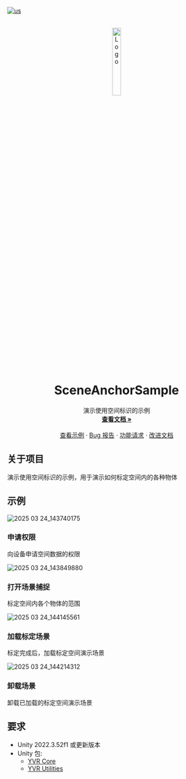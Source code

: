[![us](https://img.shields.io/badge/lang-us-red.svg)](./README.md)

<!-- PROJECT LOGO -->
<br />
<div align="center">
    <a href="https://github.com/PlayForDreamDevelopers/PlatformSample-Unity">
        <img src="https://www.pfdm.cn/en/static/img/logo.2b1b07e.png" alt="Logo" width="20%">
    </a>
    <h1 align="center">SceneAnchorSample</h1>
    <p align="center">
        演示使用空间标识的示例
        <br />
        <a href="https://github.com/PlayForDreamDevelopers/SceneAnchorSample-Unity/blob/main/README.md"><strong>查看文档 »</strong></a>
        <br />
        <br />
        <a href="https://github.com/PlayForDreamDevelopers/SceneAnchorSample-Unity">查看示例</a>
        &middot;
        <a href="https://github.com/PlayForDreamDevelopers/SceneAnchorSample-Unity/issues/new?template=bug_report.yml">Bug 报告</a>
        &middot;
        <a href="https://github.com/PlayForDreamDevelopers/SceneAnchorSample-Unity/issues/new?template=feature_request.yml">功能请求</a>
        &middot;
        <a href="https://github.com/PlayForDreamDevelopers/SceneAnchorSample-Unity/issues/new?template=documentation_update.yml">改进文档</a>
    </p>
</div>

## 关于项目

演示使用空间标识的示例，用于演示如何标定空间内的各种物体

## 示例

![2025 03 24_143740175](https://github.com/user-attachments/assets/4908f0e2-0001-40db-a547-f589ff8ac90b)

### 申请权限

向设备申请空间数据的权限

![2025 03 24_143849880](https://github.com/user-attachments/assets/59dbeb09-e4db-421b-a5ad-50dd6d03aac4)

### 打开场景捕捉

标定空间内各个物体的范围

![2025 03 24_144145561](https://github.com/user-attachments/assets/294f313b-f82c-440c-b961-902de32dfee5)

### 加载标定场景

标定完成后，加载标定空间演示场景

![2025 03 24_144214312](https://github.com/user-attachments/assets/32a51f7d-203b-4c07-9711-67124b5bc0ae)

### 卸载场景

卸载已加载的标定空间演示场景


## 要求

-   Unity 2022.3.52f1 或更新版本
-   Unity 包:
    -   [YVR Core](https://github.com/PlayForDreamDevelopers/com.yvr.core-mirror)
    -   [YVR Utilities](https://github.com/PlayForDreamDevelopers/com.yvr.Utilities-mirror)
